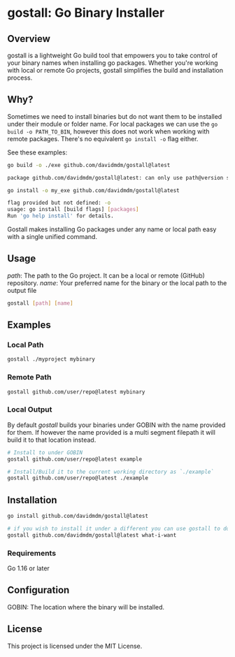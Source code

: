 # gostall: Go Binary Installer

## Overview

gostall is a lightweight Go build tool that empowers you to take control of your binary names when installing go packages. Whether you're working with local or remote Go projects, gostall simplifies the build and installation process.

## Why?

Sometimes we need to install binaries but do not want them to be installed under their module or folder name.
For local packages we can use the `go build -o PATH_TO_BIN`, however this does not work when working with remote packages. There's no equivalent `go install -o` flag either.

See these examples:

```bash
go build -o ./exe github.com/davidmdm/gostall@latest

package github.com/davidmdm/gostall@latest: can only use path@version syntax with 'go get' and 'go install' in module-aware mode
```

```bash
go install -o my_exe github.com/davidmdm/gostall@latest

flag provided but not defined: -o
usage: go install [build flags] [packages]
Run 'go help install' for details.
```

Gostall makes installing Go packages under any name or local path easy with a single unified command.

## Usage

_path_: The path to the Go project. It can be a local or remote (GitHub) repository.
_name_: Your preferred name for the binary or the local path to the output file

```bash
gostall [path] [name]
```

## Examples

### Local Path

```bash
gostall ./myproject mybinary
```

### Remote Path

```bash
gostall github.com/user/repo@latest mybinary
```

### Local Output

By default _gostall_ builds your binaries under GOBIN with the name provided for them.
If however the name provided is a multi segment filepath it will build it to that location instead.

```bash
# Install to under GOBIN
gostall github.com/user/repo@latest example

# Install/Build it to the current working directory as `./example`
gostall github.com/user/repo@latest ./example
```

## Installation

```bash
go install github.com/davidmdm/gostall@latest

# if you wish to install it under a different you can use gostall to do so!
gostall github.com/davidmdm/gostall@latest what-i-want
```

### Requirements

Go 1.16 or later

## Configuration

GOBIN: The location where the binary will be installed.

## License

This project is licensed under the MIT License.
